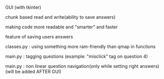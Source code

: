 GUI (with tkinter)

chunk based read and write(ability to save answers)

making code more readable and "smarter" and faster

feature of saving users answers

classes.py : using something more ram-friendly than qmap in functions

main.py : tagging questions (example: "misclick" tag on question 4)

main.py : non linear question navigation(only while setting right answers)(will be added AFTER GUI)